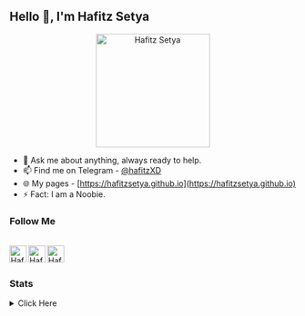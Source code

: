 ## Hello 👋, I'm Hafitz Setya


<p align="left">

<p align="center"><a href="https://t.me/hafitzXD"><img src="https://telegra.ph/file/e961ac905faf8c8bd32b8.png" alt="Hafitz Setya" width="200" height="200"/></a></p>

- 💬 Ask me about anything, always ready to help.
- 📫 Find me on Telegram - [@hafitzXD](https://t.me/hafitzXD)
- 🌐 My pages - [https://hafitzsetya.github.io](https://hafitzsetya.github.io)
- ⚡ Fact: I am a Noobie.

### Follow Me

<br/>
<a href="https://www.facebook.com/martin.rayendra">
  <img align="left" alt="Hafitz's Facebook" width="30px" src="https://image.flaticon.com/icons/svg/2111/2111342.svg" />
</a>
<a href="https://www.instagram.com/hafitzsetya_21">
  <img align="left" alt="Hafitz's Instagram" width="30px" src="https://image.flaticon.com/icons/svg/2111/2111421.svg" />
</a>
<a href="https://open.spotify.com/user/7wxw9ydcqjc4ta495h73jpcjf?si=qTLQmHMkRgGv2ktdCy6pLQ">
  <img align="left" alt="Hafitz's Spotify" width="30px" src="https://image.flaticon.com/icons/svg/2111/2111627.svg" />
</a>
<br /> <br />

### Stats
<details>
  <summary>Click Here </summary>

![Hafitz's github stats](https://github-readme-stats.vercel.app/api?username=HafitzSetya&show_icons=true&hide_border=true)
